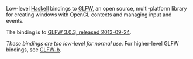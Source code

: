 Low-level [Haskell][1] bindings to [GLFW][2], an open source, multi-platform
library for creating windows with OpenGL contexts and managing input and
events.

The binding is to [GLFW 3.0.3, released 2013-09-24][3].

*These bindings are too low-level for normal use.* For higher-level GLFW
bindings, see [GLFW-b][4].

[1]: http://www.haskell.org/
[2]: http://www.glfw.org/
[3]: http://www.glfw.org/Version-3.0.3-released.html
[4]: http://www.glfw.org/changelog.html
[4]: https://github.com/bsl/GLFW-b
